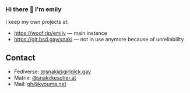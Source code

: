 ### Hi there 👋 I'm emily

I keep my own projects at:
 - https://woof.rip/emily — main instance
 - https://git.bsd.gay/snaki — not in use anymore because of unreliability

## Contact
 - Fediverse: [@snaki@girldick.gay](https://girldick.gay/@snaki)
 - Matrix: [@snaki:kescher.at](https://matrix.to/#/@snaki:kescher.at)
 - Mail: gh@kyouma.net
